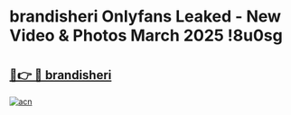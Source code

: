 # brandisheri Onlyfans Leaked - New Video & Photos March 2025 !8u0sg

# <h2><a href="https://wza6w3.iuczelnia.edu.pl?title=brandisheri&ref=8u0sg">🔗👉 🔴 brandisheri</a></h2>

[![acn](https://github.com/user-attachments/assets/0f9c940e-d8b0-45ae-aac7-cd30a18b3e1c)](https://wza6w3.iuczelnia.edu.pl?title=brandisheri&ref=8u0sg)

